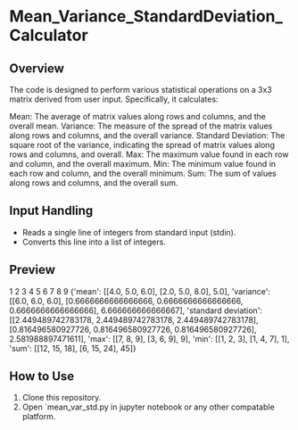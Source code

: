 # Mean_Variance_StandardDeviation_Calculator
## Overview
The code is designed to perform various statistical operations on a 3x3 matrix derived from user input. Specifically, it calculates:

Mean: The average of matrix values along rows and columns, and the overall mean.
Variance: The measure of the spread of the matrix values along rows and columns, and the overall variance.
Standard Deviation: The square root of the variance, indicating the spread of matrix values along rows and columns, and overall.
Max: The maximum value found in each row and column, and the overall maximum.
Min: The minimum value found in each row and column, and the overall minimum.
Sum: The sum of values along rows and columns, and the overall sum.

## Input Handling
- Reads a single line of integers from standard input (stdin).
- Converts this line into a list of integers.

## Preview
 1 2 3 4 5 6 7 8 9
{'mean': [[4.0, 5.0, 6.0], [2.0, 5.0, 8.0], 5.0], 'variance': [[6.0, 6.0, 6.0], [0.6666666666666666, 0.6666666666666666, 0.6666666666666666], 6.666666666666667], 'standard deviation': [[2.449489742783178, 2.449489742783178, 2.449489742783178], [0.816496580927726, 0.816496580927726, 0.816496580927726], 2.581988897471611], 'max': [[7, 8, 9], [3, 6, 9], 9], 'min': [[1, 2, 3], [1, 4, 7], 1], 'sum': [[12, 15, 18], [6, 15, 24], 45]}


## How to Use
1. Clone this repository.
2. Open `mean_var_std.py in jupyter notebook or any other compatable platform.
